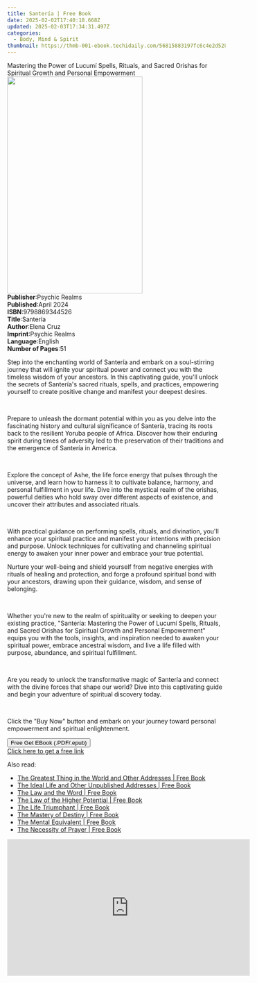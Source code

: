 ```yaml
---
title: Santería | Free Book
date: 2025-02-02T17:40:18.668Z
updated: 2025-02-03T17:34:31.497Z
categories:
  - Body, Mind & Spirit
thumbnail: https://thmb-001-ebook.techidaily.com/56815883197fc6c4e2d52839fb93a3c78c3c0520bb593d1991972b1ca3b93fac.jpg
---
```

<main id="book-container">
  <div class="flex flex-col">
    <div class="book-brief flex-1 py-6 px-4 sm:p-6 md:py-10 md:px-8">
      <!-- brief-->
      <div class="book-brief-main">
        Mastering the Power of Lucumí Spells, Rituals, and Sacred Orishas for
        Spiritual Growth and Personal Empowerment
      </div>
    </div>
    <div
      class="book-meta-info flex-1 grid gap-4 col-start-1 col-end-3 row-start-1 sm:mb-6 sm:grid-cols-4 lg:gap-6 lg:col-start-2 lg:row-end-6 lg:row-span-6 lg:mb-0"
    >
      <div
        class="book-meta-info-left place-content-center mt-4 p-4 text-sm leading-6 col-start-2 col-span-2 dark:text-slate-400"
      >
        <img
          class="w-full h-500 object-cover rounded-lg sm:h-255 sm:col-span-2 lg:col-span-full"
          src="https://img-001-ebook.techidaily.com/9d7fb9d68328a234654980d3eb914bc472160f1e86c749409a33b1f1d6bddeb5.jpg"
          alt=""
          width="312"
          height="500"
        />
      </div>
      <div
        class="book-meta-info-right mt-2 col-start-1 row-start-2 col-span-3 self-center"
      >
        <!-- meta data  -->
        <div class="flex flex-col px-4 md:px-8">
          <div class="flex-1">
            <strong>Publisher</strong>:<span class="px-2">Psychic Realms</span>
          </div>
          <div class="flex-1">
            <strong>Published</strong>:<span class="px-2">April 2024</span>
          </div>
          <div class="flex-1">
            <strong>ISBN</strong>:<span class="px-2">9798869344526</span>
          </div>
          <div class="flex-1">
            <strong>Title</strong>:<span class="px-2">Santería</span>
          </div>
          <div class="flex-1">
            <strong>Author</strong>:<span class="px-2">Elena Cruz</span>
          </div>
          <div class="flex-1">
            <strong>Imprint</strong>:<span class="px-2">Psychic Realms</span>
          </div>
          <div class="flex-1">
            <strong>Language</strong>:<span class="px-2">English</span>
          </div>
          <div class="flex-1">
            <strong>Number of Pages</strong>:<span class="px-2">51</span>
          </div>
        </div>
      </div>
    </div>
    <div class="book-description flex-1 py-6 px-4 sm:p-6 md:py-10 md:px-8">
      <div class="book-description-main">
        <div accordion-content="" id="description">
          <p>
            Step into the enchanting world of Santería and embark on a
            soul-stirring journey that will ignite your spiritual power and
            connect you with the timeless wisdom of your ancestors. In this
            captivating guide, you'll unlock the secrets of Santería's sacred
            rituals, spells, and practices, empowering yourself to create
            positive change and manifest your deepest desires.
          </p>
          <p><br /></p>
          <p>
            Prepare to unleash the dormant potential within you as you delve
            into the fascinating history and cultural significance of Santería,
            tracing its roots back to the resilient Yoruba people of Africa.
            Discover how their enduring spirit during times of adversity led to
            the preservation of their traditions and the emergence of Santería
            in America.
          </p>
          <p><br /></p>
          <p>
            Explore the concept of Ashe, the life force energy that pulses
            through the universe, and learn how to harness it to cultivate
            balance, harmony, and personal fulfillment in your life. Dive into
            the mystical realm of the orishas, powerful deities who hold sway
            over different aspects of existence, and uncover their attributes
            and associated rituals.
          </p>
          <p><br /></p>
          <p>
            With practical guidance on performing spells, rituals, and
            divination, you'll enhance your spiritual practice and manifest your
            intentions with precision and purpose. Unlock techniques for
            cultivating and channeling spiritual energy to awaken your inner
            power and embrace your true potential.
          </p>
          <p>
            Nurture your well-being and shield yourself from negative energies
            with rituals of healing and protection, and forge a profound
            spiritual bond with your ancestors, drawing upon their guidance,
            wisdom, and sense of belonging.
          </p>
          <p><br /></p>
          <p>
            Whether you're new to the realm of spirituality or seeking to deepen
            your existing practice, "Santería: Mastering the Power of Lucumí
            Spells, Rituals, and Sacred Orishas for Spiritual Growth and
            Personal Empowerment" equips you with the tools, insights, and
            inspiration needed to awaken your spiritual power, embrace ancestral
            wisdom, and live a life filled with purpose, abundance, and
            spiritual fulfillment.
          </p>
          <p><br /></p>
          <p>
            Are you ready to unlock the transformative magic of Santería and
            connect with the divine forces that shape our world? Dive into this
            captivating guide and begin your adventure of spiritual discovery
            today.
          </p>
          <p><br /></p>
          <p>
            Click the "Buy Now" button and embark on your journey toward
            personal empowerment and spiritual enlightenment.
          </p>
        </div>
        <div class="accordion-fader"></div>
      </div>
    </div>
    <div class="book-excerpts flex-1 py-6 px-4 sm:p-6 md:py-10 md:px-8"></div>
    <div
      class="book-about-author flex-1 py-6 px-4 sm:p-6 md:py-10 md:px-8"
    ></div>
    <div class="book-free-get flex-1 py-6 px-4 sm:p-6 md:py-10 md:px-8">
      <button
        id="btn-free-get"
        class="bg-blue-500 hover:bg-blue-700 text-white font-bold py-2 px-4 rounded"
      >
        Free Get EBook (.PDF/.epub)
      </button>
      <div id="countdown-display" class="px-2 text-lg mt-2"></div>
      <a
        id="free-link"
        class="hidden bg-blue-500 hover:bg-blue-700 text-white font-bold py-2 px-4 rounded"
        href="https://www.ebooks.com/en-us/book/211335947/santer-a/elena-cruz/"
        target="_blank"
        >Click here to get a free link</a
      >
    </div>
    <script>
      let countdownTime = 0;
      let countdownInterval = null;
      document
        .getElementById('btn-free-get')
        .addEventListener('click', startCountdown);
      function startCountdown() {
        countdownTime = new Date().getTime() + 60000 * 3;
        countdownInterval = setInterval(updateCountdown, 1000);
        document.getElementById('btn-free-get').disabled = true;
        document
          .getElementById('btn-free-get')
          .classList.add('bg-gray-500', 'cursor-not-allowed');
      }
      function updateCountdown() {
        let currentTime = new Date().getTime();
        let timeLeft = countdownTime - currentTime;
        let secondsLeft = Math.floor(timeLeft / 1000);
        document.getElementById('countdown-display').innerHTML =
          `Remaining time: ${secondsLeft} seconds.`;
        if (secondsLeft <= 0) {
          clearInterval(countdownInterval);
          document.getElementById('btn-free-get').classList.add('hidden');
          document.getElementById('free-link').classList.remove('hidden');
          document.getElementById('countdown-display').innerHTML = '';
        }
      }
    </script>
  </div>
</main>

<ins class="adsbygoogle"
      style="display:block"
      data-ad-client="ca-pub-7571918770474297"
      data-ad-slot="8358498916"
      data-ad-format="auto"
      data-full-width-responsive="true"></ins>
    

<span class="atpl-alsoreadstyle">Also read:</span>
<div><ul>
<li><a href="https://novels-ebooks.techidaily.com/2682492-9781515408024-the-greatest-thing-in-the-world-and-other-addresses/"><u>The Greatest Thing in the World and Other Addresses | Free Book</u></a></li>
<li><a href="https://novels-ebooks.techidaily.com/2682501-9781515409236-the-ideal-life-and-other-unpublished-addresses/"><u>The Ideal Life and Other Unpublished Addresses | Free Book</u></a></li>
<li><a href="https://novels-ebooks.techidaily.com/2682512-9781515409595-the-law-and-the-word/"><u>The Law and the Word | Free Book</u></a></li>
<li><a href="https://novels-ebooks.techidaily.com/2682515-9781515409557-the-law-of-the-higher-potential/"><u>The Law of the Higher Potential | Free Book</u></a></li>
<li><a href="https://novels-ebooks.techidaily.com/2682521-9781515409328-the-life-triumphant/"><u>The Life Triumphant | Free Book</u></a></li>
<li><a href="https://novels-ebooks.techidaily.com/2682531-9781515410454-the-mastery-of-destiny/"><u>The Mastery of Destiny | Free Book</u></a></li>
<li><a href="https://novels-ebooks.techidaily.com/2682533-9781515410133-the-mental-equivalent/"><u>The Mental Equivalent | Free Book</u></a></li>
<li><a href="https://novels-ebooks.techidaily.com/2682542-9781515409946-the-necessity-of-prayer/"><u>The Necessity of Prayer | Free Book</u></a></li>
</ul></div>

<!-- affiliate ads begin -->
<iframe width="560" height="315" src="https://www.youtube.com/embed/XS1nQCe95LU?si=A2dhdFkSAI61_nKA" title="YouTube video player" frameborder="0" allow="accelerometer; autoplay; clipboard-write; encrypted-media; gyroscope; picture-in-picture; web-share" referrerpolicy="strict-origin-when-cross-origin" allowfullscreen></iframe>
<!-- affiliate ads end -->

